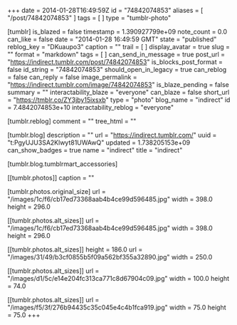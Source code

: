 +++
date = 2014-01-28T16:49:59Z
id = "74842074853"
aliases = [ "/post/74842074853" ]
tags = [ ]
type = "tumblr-photo"

[tumblr]
is_blazed = false
timestamp = 1.390927799e+09
note_count = 0.0
can_like = false
date = "2014-01-28 16:49:59 GMT"
state = "published"
reblog_key = "DKuaupo3"
caption = ""
trail = [ ]
display_avatar = true
slug = ""
format = "markdown"
tags = [ ]
can_send_in_message = true
post_url = "https://indirect.tumblr.com/post/74842074853"
is_blocks_post_format = false
id_string = "74842074853"
should_open_in_legacy = true
can_reblog = false
can_reply = false
image_permalink = "https://indirect.tumblr.com/image/74842074853"
is_blaze_pending = false
summary = ""
interactability_blaze = "everyone"
can_blaze = false
short_url = "https://tmblr.co/ZY3jby15ixsxb"
type = "photo"
blog_name = "indirect"
id = 7.4842074853e+10
interactability_reblog = "everyone"

[tumblr.reblog]
comment = ""
tree_html = ""

[tumblr.blog]
description = ""
url = "https://indirect.tumblr.com/"
uuid = "t:PgyUJU3SA2Klwyt81UWAwQ"
updated = 1.738205153e+09
can_show_badges = true
name = "indirect"
title = "indirect"

[tumblr.blog.tumblrmart_accessories]

[[tumblr.photos]]
caption = ""

[tumblr.photos.original_size]
url = "/images/1c/f6/cb17ed73368aab4b4ce99d596485.jpg"
width = 398.0
height = 296.0

[[tumblr.photos.alt_sizes]]
url = "/images/1c/f6/cb17ed73368aab4b4ce99d596485.jpg"
width = 398.0
height = 296.0

[[tumblr.photos.alt_sizes]]
height = 186.0
url = "/images/31/49/b3cf0855b5f09a562bf355a32890.jpg"
width = 250.0

[[tumblr.photos.alt_sizes]]
url = "/images/d1/5c/e14e204fc313ca771c8d67904c09.jpg"
width = 100.0
height = 74.0

[[tumblr.photos.alt_sizes]]
url = "/images/f5/3f/276b94435c35c045e4c4b1fca919.jpg"
width = 75.0
height = 75.0
+++
